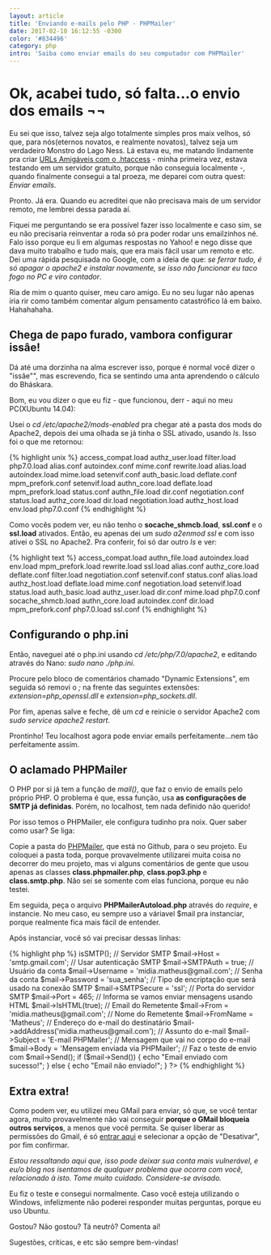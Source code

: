 ```yaml
---
layout: article
title: 'Enviando e-mails pelo PHP - PHPMailer'
date: 2017-02-10 16:12:55 -0300
color: '#834496'
category: php
intro: 'Saiba como enviar emails do seu computador com PHPMailer'
---
```

# Ok, acabei tudo, só falta...o envio dos emails ¬¬
Eu sei que isso, talvez seja algo totalmente simples pros maix velhos, só que, para nós(eternos novatos, e realmente novatos), talvez seja um verdadeiro Monstro do Lago Ness.
Lá estava eu, me matando lindamente pra criar [URLs Amigáveis com o .htaccess]() - minha primeira vez, estava testando em um servidor gratuito, porque não conseguia localmente -, quando finalmente consegui a tal proeza, me deparei com outra quest:
*Enviar emails.*

Pronto. Já era. Quando eu acreditei que não precisava mais de um servidor remoto, me lembrei dessa parada aí.

Fiquei me perguntando se era possível fazer isso localmente e caso sim, se eu não precisaria reinventar a roda só pra poder rodar uns emailzinhos né.
Falo isso porque eu li em algumas respostas no Yahoo! e nego disse que dava muito trabalho e tudo mais, que era mais fácil usar um remoto e etc.
Dei uma rápida pesquisada no Google, com a ideia de que: *se ferrar tudo, é só apagar o apache2 e instalar novamente, se isso não funcionar eu taco fogo no PC e viro contador*.


Ria de mim o quanto quiser, meu caro amigo. Eu no seu lugar não apenas iria rir como também comentar algum pensamento catastrófico lá em baixo. Hahahahaha.

## Chega de papo furado, vambora configurar issâe!
Dá até uma dorzinha na alma escrever isso, porque é normal você dizer o "issâe"", mas escrevendo, fica se sentindo uma anta aprendendo o cálculo do Bháskara.

Bom, eu vou dizer o que eu fiz - que funcionou, derr - aqui no meu PC(XUbuntu 14.04):

Usei o *cd /etc/apache2/mods-enabled* pra chegar até a pasta dos mods do Apache2, depois dei uma olhada se já tinha o SSL ativado, usando *ls*.
Isso foi o que me retornou:

{% highlight unix %}
	access_compat.load  authz_user.load  filter.load       php7.0.load
	alias.conf          autoindex.conf   mime.conf         rewrite.load
	alias.load          autoindex.load   mime.load         setenvif.conf
	auth_basic.load     deflate.conf     mpm_prefork.conf  setenvif.load
	authn_core.load     deflate.load     mpm_prefork.load  status.conf
	authn_file.load     dir.conf         negotiation.conf  status.load
	authz_core.load     dir.load         negotiation.load
	authz_host.load     env.load         php7.0.conf
{% endhighlight %}

Como vocês podem ver, eu não tenho o **socache_shmcb.load**, **ssl.conf** e o **ssl.load** ativados. 
Então, eu apenas dei um *sudo a2enmod ssl* e com isso ativei o SSL no Apache2. Pra conferir, foi só dar outro *ls* e ver:

{% highlight text %}
	access_compat.load  authn_file.load  autoindex.load  env.load          mpm_prefork.load  rewrite.load        ssl.load
	alias.conf          authz_core.load  deflate.conf    filter.load       negotiation.conf  setenvif.conf       status.conf
	alias.load          authz_host.load  deflate.load    mime.conf         negotiation.load  setenvif.load       status.load
	auth_basic.load     authz_user.load  dir.conf        mime.load         php7.0.conf       socache_shmcb.load
	authn_core.load     autoindex.conf   dir.load        mpm_prefork.conf  php7.0.load       ssl.conf
{% endhighlight %}

## Configurando o php.ini
Então, naveguei até o php.ini usando *cd /etc/php/7.0/apache2*, e editando através do Nano: *sudo nano ./php.ini*.

Procure pelo bloco de comentários chamado "Dynamic Extensions", em seguida só removi o *;* na frente das seguintes extensões: *extension=php_openssl.dll* e *extension=php_sockets.dll*.

Por fim, apenas salve e feche, dê um *cd* e reinicie o servidor Apache2 com *sudo service apache2 restart*.

Prontinho! Teu localhost agora pode enviar emails perfeitamente...nem tão perfeitamente assim.

## O aclamado PHPMailer
O PHP por si já tem a função de *mail()*, que faz o envio de emails pelo próprio PHP. O problema é que, essa função, usa **as configurações de SMTP já definidas**. Porém, no localhost, tem nada definido não querido!

Por isso temos o PHPMailer, ele configura tudinho pra noix. Quer saber como usar? Se liga:

Copie a pasta do [PHPMailer](), que está no Github, para o seu projeto. Eu coloquei a pasta toda, porque provavelmente utilizarei muita coisa no decorrer do meu projeto, mas vi alguns comentários de gente que usou apenas as classes **class.phpmailer.php**, **class.pop3.php** e **class.smtp.php**. Não sei se somente com elas funciona, porque eu não testei.

Em seguida, peça o arquivo **PHPMailerAutoload.php** através do *require*, e instancie.
No meu caso, eu sempre uso a váriavel $mail pra instanciar, porque realmente fica mais fácil de entender.

Após instanciar, você só vai precisar dessas linhas:

{% highlight php %}
	<?php
		// Instancia o PHPMailer
		$mail = new PHPMailer;
		// Configura para envio de e-mails usando SMTP
		$mail->isSMTP(); 
		// Servidor SMTP
		$mail->Host = 'smtp.gmail.com';
		// Usar autenticação SMTP 
		$mail->SMTPAuth = true; 
		// Usuário da conta
		$mail->Username = 'midia.matheus@gmail.com';
		// Senha da conta 
		$mail->Password = 'sua_senha';
		// Tipo de encriptação que será usado na conexão SMTP 
		$mail->SMTPSecure = 'ssl';
		// Porta do servidor SMTP 
		$mail->Port = 465; 
		// Informa se vamos enviar mensagens usando HTML
		$mail->IsHTML(true); 
		// Email do Remetente
		$mail->From = 'midia.matheus@gmail.com';
		// Nome do Remetente 
		$mail->FromName = 'Matheus'; 
		// Endereço do e-mail do destinatário
		$mail->addAddress('midia.matheus@gmail.com');
		// Assunto do e-mail 
		$mail->Subject = 'E-mail PHPMailer'; 
		// Mensagem que vai no corpo do e-mail
		$mail->Body = 'Mensagem enviada via PHPMailer';
		// Faz o teste de envio com $mail->Send();
		if ($mail->Send()) {
			echo "Email enviado com sucesso!";
		} else {
			echo "Email não enviado!";
		}
	?> 
{% endhighlight %}

## Extra extra!
Como podem ver, eu utilizei meu GMail para enviar, só que, se você tentar agora, muito provavelmente não vai conseguir **porque o GMail bloqueia outros serviços**, a menos que você permita.
Se quiser liberar as permissões do Gmail, é só [entrar aqui](http://www.google.com.br/settings/security/lesssecureapps) e selecionar a opção de "Desativar", por fim confirmar.

_Estou ressaltando aqui que, isso pode deixar sua conta mais vulnerável, e eu/o blog nos isentamos de qualquer problema que ocorra com você, relacionado à isto. Tome muito cuidado. Considere-se avisado._

Eu fiz o teste e consegui normalmente. Caso você esteja utilizando o Windows, infelizmente não poderei responder muitas perguntas, porque eu uso Ubuntu.

Gostou? Não gostou? Tá neutrô? Comenta aí!

Sugestões, críticas, e etc são sempre bem-vindas!